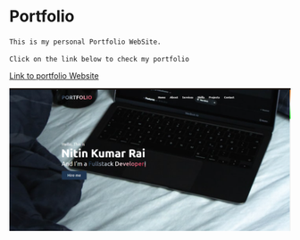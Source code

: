 # Portfolio  
`` This is my personal Portfolio WebSite. ``   

`` Click on the link below to check my portfolio  ``  

[Link to portfolio Website](https://whitewolf1237.github.io/Portfolio/)  


![Image](Example.png)
